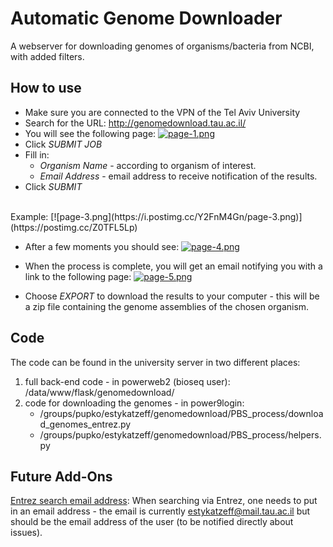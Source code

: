 # Automatic Genome Downloader

A webserver for downloading genomes of organisms/bacteria from NCBI, with added filters. 


 
## How to use
* Make sure you are connected to the VPN of the Tel Aviv University
* Search for the URL: http://genomedownload.tau.ac.il/
* You will see the following page:
[![page-1.png](https://i.postimg.cc/W3g3b6Pb/page-1.png)](https://postimg.cc/7GPDKz6p)
* Click _SUBMIT JOB_
* Fill in:
    - _Organism Name_ - according to organism of interest.
    - _Email Address_ - email address to receive notification of the results.
* Click _SUBMIT_
<br/>
Example:
[![page-3.png](https://i.postimg.cc/Y2FnM4Gn/page-3.png)](https://postimg.cc/Z0TFL5Lp)
 
 * After a few moments you should see:
 [![page-4.png](https://i.postimg.cc/wTC93R01/page-4.png)](https://postimg.cc/JG5f20w8)
 
 * When the process is complete, you will get an email notifying you with a link to the following page:
 [![page-5.png](https://i.postimg.cc/9QXHDPyF/page-5.png)](https://postimg.cc/svLN8hnt)
 * Choose _EXPORT_ to download the results to your computer - this will be a zip file containing the genome assemblies of the chosen organism.
 
## Code
The code can be found in the university server in two different places:
 1. full back-end code - in powerweb2 (bioseq user): /data/www/flask/genomedownload/
 2. code for downloading the genomes - in power9login: 
    - /groups/pupko/estykatzeff/genomedownload/PBS_process/download_genomes_entrez.py
    - /groups/pupko/estykatzeff/genomedownload/PBS_process/helpers.py
    

 

## Future Add-Ons
<ins>Entrez search email address</ins>: When searching via Entrez, one needs to put in an email address - the email is currently estykatzeff@mail.tau.ac.il but should be the email address of the user (to be notified directly about issues).

